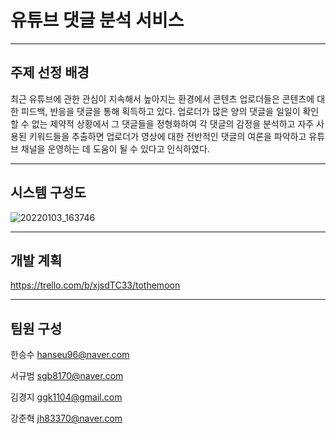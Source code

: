 # 유튜브 댓글 분석 서비스
------------
## 주제 선정 배경
최근 유튜브에 관한 관심이 지속해서 높아지는 환경에서 콘텐츠 업로더들은 콘텐츠에 대한 피드백, 반응을 댓글을 통해 획득하고 있다. 업로더가 많은 양의 댓글을 일일이 확인할 수 없는 제약적 상황에서 그 댓글들을 정형화하여 각 댓글의 감정을 분석하고 자주 사용된 키워드들을 추출하면 업로더가 영상에 대한 전반적인 댓글의 여론을 파악하고 유튜브 채널을 운영하는 데 도움이 될 수 있다고 인식하였다.

------------

## 시스템 구성도
![20220103_163746](https://user-images.githubusercontent.com/70521476/147908142-249d7b0c-74eb-4f37-86b0-a911cf0928f7.png)

------------

## 개발 계획

https://trello.com/b/xjsdTC33/tothemoon

------------

## 팀원 구성

한승수 hanseu96@naver.com

서규범 sgb8170@naver.com

김경지 ggk1104@gmail.com

강준혁 jh83370@naver.com
